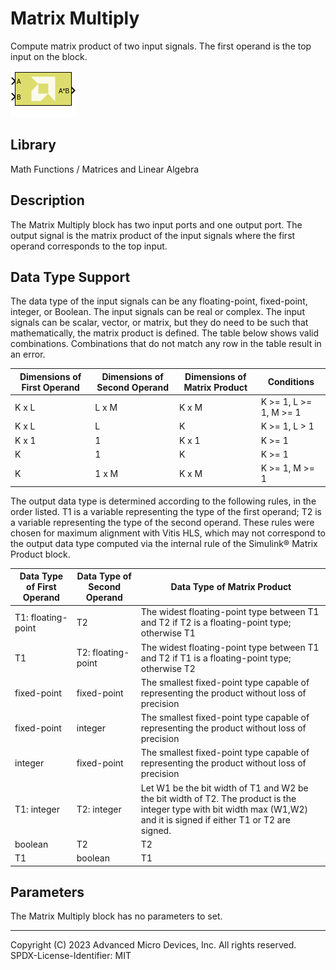 # Matrix Multiply

Compute matrix product of two input signals. The first operand is the
top input on the block.

![](./Images/block.png)

## Library

Math Functions / Matrices and Linear Algebra

## Description

The Matrix Multiply block has two input ports and one output port. The
output signal is the matrix product of the input signals where the first
operand corresponds to the top input.

## Data Type Support

The data type of the input signals can be any floating-point,
fixed-point, integer, or Boolean. The input signals can be real or
complex. The input signals can be scalar, vector, or matrix, but they do
need to be such that mathematically, the matrix product is defined. The
table below shows valid combinations. Combinations that do not match any
row in the table result in an error.

| Dimensions of First Operand | Dimensions of Second Operand | Dimensions of Matrix Product | Conditions                |
|-----------------------------|------------------------------|------------------------------|---------------------------|
| K x L                       | L x M                        | K x M                        | K \>= 1, L \>= 1, M \>= 1 |
| K x L                       | L                            | K                            | K \>= 1, L \> 1           |
| K x 1                       | 1                            | K x 1                        | K \>= 1                   |
| K                           | 1                            | K                            | K \>= 1                   |
| K                           | 1 x M                        | K x M                        | K \>= 1, M \>= 1          |

The output data type is determined according to the following rules, in
the order listed. T1 is a variable representing the type of the first
operand; T2 is a variable representing the type of the second operand.
These rules were chosen for maximum alignment with Vitis HLS, which may
not correspond to the output data type computed via the internal rule of
the Simulink® Matrix Product block.

| Data Type of First Operand | Data Type of Second Operand | Data Type of Matrix Product                                                                                                                                             |
|----------------------------|-----------------------------|-------------------------------------------------------------------------------------------------------------------------------------------------------------------------|
| T1: floating-point         | T2                          | The widest floating-point type between T1 and T2 if T2 is a floating-point type; otherwise T1                                                                           |
| T1                         | T2: floating-point          | The widest floating-point type between T1 and T2 if T1 is a floating-point type; otherwise T2                                                                           |
| fixed-point                | fixed-point                 | The smallest fixed-point type capable of representing the product without loss of precision                                                                             |
| fixed-point                | integer                     | The smallest fixed-point type capable of representing the product without loss of precision                                                                             |
| integer                    | fixed-point                 | The smallest fixed-point type capable of representing the product without loss of precision                                                                             |
| T1: integer                | T2: integer                 | Let W1 be the bit width of T1 and W2 be the bit width of T2. The product is the integer type with bit width max (W1,W2) and it is signed if either T1 or T2 are signed. |
| boolean                    | T2                          | T2                                                                                                                                                                      |
| T1                         | boolean                     | T1                                                                                                                                                                      |


## Parameters

The Matrix Multiply block has no parameters to set.

--------------
Copyright (C) 2023 Advanced Micro Devices, Inc. All rights reserved.
SPDX-License-Identifier: MIT
